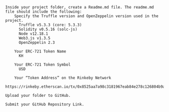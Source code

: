 

    Inside your project folder, create a Readme.md file. The readme.md file should include the following:
        Specify the Truffle version and OpenZeppelin version used in the project.
          Truffle v5.3.3 (core: 5.3.3)
          Solidity v0.5.16 (solc-js)
          Node v12.18.1
          Web3.js v1.3.5
          OpenZeppelin 2.3

        Your ERC-721 Token Name
          KH

        Your ERC-721 Token Symbol
          USD

        Your “Token Address” on the Rinkeby Network
          https://rinkeby.etherscan.io/tx/0x8525aa7a98c3181967eab84e278c126804b9a724c746d1091da9fbad092af728

    Upload your folder to GitHub.

    Submit your GitHub Repository Link.
